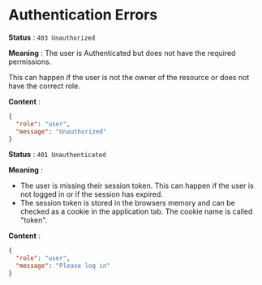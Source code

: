 # Authentication Errors

**Status** : `403 Unauthorized`

**Meaning** : The user is Authenticated but does not have the required permissions.

This can happen if the user is not the owner of the resource or does not have the correct role.

**Content** :

```json
{
  "role": "user",
  "message": "Unauthorized"
}
```

**Status** : `401 Unauthenticated`

**Meaning** :

- The user is missing their session token. This can happen if the user is not logged in or if the session has expired.
- The session token is stored in the browsers memory and can be checked as a cookie in the application tab. The cookie name is called "token".

**Content** :

```json
{
  "role": "user",
  "message": "Please log in"
}
```
